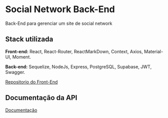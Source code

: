 # Social Network Back-End

Back-End para gerenciar um site de social network

## Stack utilizada

**Front-end:** React, React-Router, ReactMarkDown, Context, Axios, Material-UI, Moment.

**Back-end:** Sequelize, NodeJs, Express, PostgreSQL, Supabase, JWT, Swagger.

[Repositorio do Front-End](https://github.com/paulorenan/socialNetwork)

## Documentação da API

[Documentação](https://socialback.onrender.com/api-docs/)
